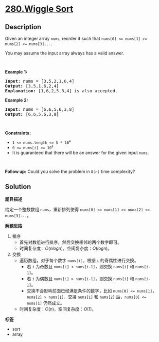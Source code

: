# [280.Wiggle Sort](https://leetcode.com/problems/wiggle-sort/description/)

## Description

<p>Given an integer array <code>nums</code>, reorder it such that <code>nums[0] &lt;= nums[1] &gt;= nums[2] &lt;= nums[3]...</code>.</p>

<p>You may assume the input array always has a valid answer.</p>

<p>&nbsp;</p>
<p><strong class="example">Example 1:</strong></p>

<pre>
<strong>Input:</strong> nums = [3,5,2,1,6,4]
<strong>Output:</strong> [3,5,1,6,2,4]
<strong>Explanation:</strong> [1,6,2,5,3,4] is also accepted.
</pre>

<p><strong class="example">Example 2:</strong></p>

<pre>
<strong>Input:</strong> nums = [6,6,5,6,3,8]
<strong>Output:</strong> [6,6,5,6,3,8]
</pre>

<p>&nbsp;</p>
<p><strong>Constraints:</strong></p>

<ul>
  <li><code>1 &lt;= nums.length &lt;= 5 * 10<sup>4</sup></code></li>
  <li><code>0 &lt;= nums[i] &lt;= 10<sup>4</sup></code></li>
  <li>It is guaranteed that there will be an answer for the given input <code>nums</code>.</li>
</ul>

<p>&nbsp;</p>
<p><strong>Follow up:</strong> Could you solve the problem in <code>O(n)</code> time complexity?</p>

## Solution

**题目描述**

给定一个整数数组 `nums`，重新排列使得 `nums[0] <= nums[1] >= nums[2] <= nums[3]...`。

**解题思路**

1. 排序
   - 首先对数组进行排序，然后交换相邻的两个数字即可。
   - 时间复杂度：$O(nlogn)$，空间复杂度：$O(logn)$。
2. 交换
   - 遍历数组，对于每个数字 `nums[i]`，根据 `i` 的奇偶性进行交换。
     - 若 `i` 为奇数且 `nums[i] < nums[i-1]`，则交换 `nums[i]` 和 `nums[i-1]`。
     - 若 `i` 为偶数且 `nums[i] > nums[i-1]`，则交换 `nums[i]` 和 `nums[i-1]`。
     - 交换不会影响前面已经满足条件的数字，比如 `nums[0] <= nums[1]`，`nums[2] > nums[1]`，交换 `nums[1]` 和 `nums[2]` 后，`nums[0] <= nums[1]` 仍然成立。
   - 时间复杂度：$O(n)$，空间复杂度：$O(1)$。

**标签**

- sort
- array
